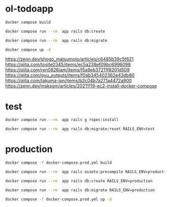 # ol-todoapp

```bash
docker compose build 
```

```bash
docker compose run --rm  app rails db:create
```

```bash
docker compose run --rm  app rails db:migrate
```

```bash
docker compose up -d
```

https://zenn.dev/shogo_matsumoto/articles/c6485b39c5f621  
https://qiita.com/tosite0345/items/ec5a238ef09bc6996098  
https://qiita.com/ren0826jam/items/f5a9eb37211f8201d509  
https://qiita.com/gyu_outputs/items/f0ab345402362e43db80  
https://qiita.com/takuma-jpn/items/b2c04b7a271a4472a900  
https://zenn.dev/msksgm/articles/20211119-ec2-install-docker-compose


# test
```bash
docker compose run --rm  app rails g rspec:install
```
```bash
docker compose run --rm  app rails db:migrate:reset RAILS_ENV=test
```


# production
```bash
docker compose -f docker-compose.prod.yml build
```

```bash
docker compose run --rm  app rails assets:precompile RAILS_ENV=production
```


```bash
docker compose run --rm  app rails db:create RAILS_ENV=production
```

```bash
docker compose run --rm  app rails db:migrate RAILS_ENV=production
```

```bash
docker compose -f docker-compose.prod.yml up -d
```
